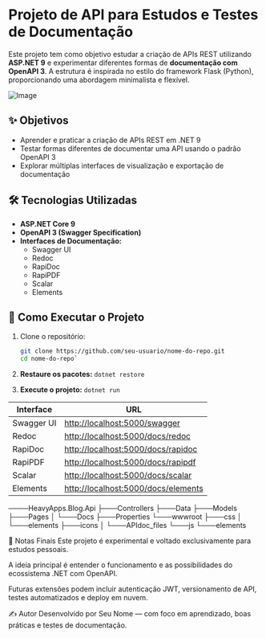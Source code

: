 ﻿
# Projeto de API para Estudos e Testes de Documentação

Este projeto tem como objetivo estudar a criação de APIs REST utilizando **ASP.NET 9** e experimentar diferentes formas de **documentação com OpenAPI 3**. A estrutura é inspirada no estilo do framework Flask (Python), proporcionando uma abordagem minimalista e flexível.

![Image](https://github.com/user-attachments/assets/614564c0-03fb-49e3-bc92-7d8253010f2d)

## ✨ Objetivos

- Aprender e praticar a criação de APIs REST em .NET 9
- Testar formas diferentes de documentar uma API usando o padrão OpenAPI 3
- Explorar múltiplas interfaces de visualização e exportação de documentação

## 🛠 Tecnologias Utilizadas

- **ASP.NET Core 9**
- **OpenAPI 3 (Swagger Specification)**
- **Interfaces de Documentação:**
  - Swagger UI
  - Redoc
  - RapiDoc
  - RapiPDF
  - Scalar
  - Elements

## 🚀 Como Executar o Projeto

1. Clone o repositório:
   ```bash
   git clone https://github.com/seu-usuario/nome-do-repo.git
   cd nome-do-repo`

2.  **Restaure os pacotes:**
    `dotnet restore` 
    
3.  **Execute o projeto:**
    `dotnet run`

   | Interface  | URL                                                                        |
| ---------- | -------------------------------------------------------------------------- |
| Swagger UI | [http://localhost:5000/swagger](http://localhost:5000/swagger)             |
| Redoc      | [http://localhost:5000/docs/redoc](http://localhost:5000/docs/redoc)       |
| RapiDoc    | [http://localhost:5000/docs/rapidoc](http://localhost:5000/docs/rapidoc)   |
| RapiPDF    | [http://localhost:5000/docs/rapipdf](http://localhost:5000/docs/rapipdf)   |
| Scalar     | [http://localhost:5000/docs/scalar](http://localhost:5000/docs/scalar)     |
| Elements   | [http://localhost:5000/docs/elements](http://localhost:5000/docs/elements) |

────HeavyApps.Blog.Api
    ├───Controllers
    ├───Data
    ├───Models
    ├───Pages
    │   └───Docs
    ├───Properties
    └───wwwroot
        ├───css
        │   └───elements
        ├───icons
        │   └───APIdoc_files
        └───js
            └───elements

📌 Notas Finais
Este projeto é experimental e voltado exclusivamente para estudos pessoais.

A ideia principal é entender o funcionamento e as possibilidades do ecossistema .NET com OpenAPI.

Futuras extensões podem incluir autenticação JWT, versionamento de API, testes automatizados e deploy em nuvem.

✍️ Autor
Desenvolvido por Seu Nome — com foco em aprendizado, boas práticas e testes de documentação.